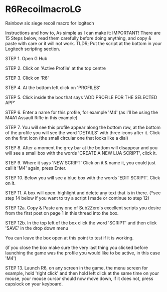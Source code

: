 # R6RecoilmacroLG
Rainbow six siege recoil macro for logitech

Instructions and how to, As simple as I can make it:
IMPORTANT! There are 15 Steps below, read them carefully before doing anything, and copy & paste with care or it will not work.
TLDR; Put the script at the bottom in your Logitech scripting section.

STEP 1. Open G Hub

STEP 2. Click on 'Active Profile' at the top centre

STEP 3. Click on 'R6'

STEP 4. At the bottom left click on 'PROFILES'

STEP 5. Click inside the box that says 'ADD PROFILE FOR THE SELECTED APP'

STEP 6. Enter a name for this profile, for example 'M4' (as I'll be using the M4A1 Assault Rifle in this example)

STEP 7. You will see this profile appear along the bottom row, at the bottom of the profile you will see the word 'DETAILS' with three icons after it. Click on the first icon (the 
small circular one that looks like a dial)

STEP 8. After a moment the grey bar at the bottom will disappear and you will see a small box with the words 'CREATE A NEW LUA SCRIPT', click it.

STEP 9. Where it says 'NEW SCRIPT' Click on it & name it, you could just call it 'M4' again, press Enter.

STEP 10. Below you will see a blue box with the words 'EDIT SCRIPT'. Click on it.

STEP 11. A box will open. highlight and delete any text that is in there. (*see step 14 below if you want to try a script I made or continue to step 12)

STEP 12a. Copy & Paste any one of Sub2Zero's excellent scripts you desire from the first post on page 1 in this thread into the box.

STEP 12b. In the top left of the box click the word 'SCRIPT' and then click 'SAVE' in the drop down menu

You can leave the box open at this point to test if it is working.

(if you close the box make sure the very last thing you clicked before launching the game was the profile you would like to be active, in this case 'M4')

STEP 13. Launch R6, on any screen in the game, the menu screen for example, hold 'right click' and then hold left click at the same time on your mouse, your mouse cursor should now move down, if it does not, press capslock on your keyboard.
